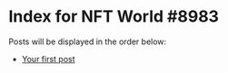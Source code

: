 # Index for NFT World #8983
Posts will be displayed in the order below:

- [Your first post](./001-first.md)

